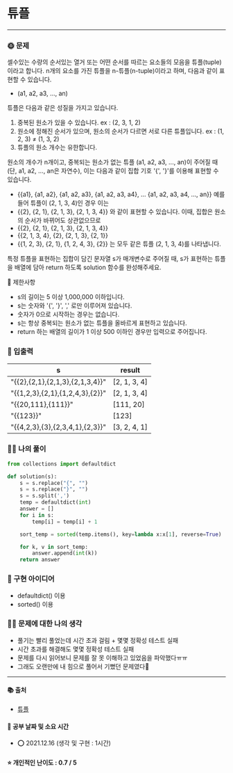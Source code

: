 # 튜플

-----
### 🌞 문제
셀수있는 수량의 순서있는 열거 또는 어떤 순서를 따르는 요소들의 모음을 튜플(tuple)이라고 합니다. n개의 요소를 가진 튜플을 n-튜플(n-tuple)이라고 하며, 다음과 같이 표현할 수 있습니다.

- (a1, a2, a3, ..., an)

튜플은 다음과 같은 성질을 가지고 있습니다.
1. 중복된 원소가 있을 수 있습니다. ex : (2, 3, 1, 2)
2. 원소에 정해진 순서가 있으며, 원소의 순서가 다르면 서로 다른 튜플입니다. ex : (1, 2, 3) ≠ (1, 3, 2)
3. 튜플의 원소 개수는 유한합니다.

원소의 개수가 n개이고, 중복되는 원소가 없는 튜플 (a1, a2, a3, ..., an)이 주어질 때(단, a1, a2, ..., an은 자연수), 이는 다음과 같이 집합 기호 '{', '}'를 이용해 표현할 수 있습니다.
- {{a1}, {a1, a2}, {a1, a2, a3}, {a1, a2, a3, a4}, ... {a1, a2, a3, a4, ..., an}}
예를 들어 튜플이 (2, 1, 3, 4)인 경우 이는
- {{2}, {2, 1}, {2, 1, 3}, {2, 1, 3, 4}}
와 같이 표현할 수 있습니다. 이때, 집합은 원소의 순서가 바뀌어도 상관없으므로
- {{2}, {2, 1}, {2, 1, 3}, {2, 1, 3, 4}}
- {{2, 1, 3, 4}, {2}, {2, 1, 3}, {2, 1}}
- {{1, 2, 3}, {2, 1}, {1, 2, 4, 3}, {2}}
는 모두 같은 튜플 (2, 1, 3, 4)를 나타냅니다.

특정 튜플을 표현하는 집합이 담긴 문자열 s가 매개변수로 주어질 때, s가 표현하는 튜플을 배열에 담아 return 하도록 solution 함수를 완성해주세요.

📌 제한사항  
- s의 길이는 5 이상 1,000,000 이하입니다.
- s는 숫자와 '{', '}', ',' 로만 이루어져 있습니다.
- 숫자가 0으로 시작하는 경우는 없습니다.
- s는 항상 중복되는 원소가 없는 튜플을 올바르게 표현하고 있습니다.
- return 하는 배열의 길이가 1 이상 500 이하인 경우만 입력으로 주어집니다.

### 📝 입출력
| s | result |
| --- |  --- |
| "{{2},{2,1},{2,1,3},{2,1,3,4}}" | [2, 1, 3, 4] |
| "{{1,2,3},{2,1},{1,2,4,3},{2}}" | [2, 1, 3, 4] |
| "{{20,111},{111}}" | [111, 20] |
| "{{123}}"	| [123] |
| "{{4,2,3},{3},{2,3,4,1},{2,3}}" | [3, 2, 4, 1] |

### 👩‍💻 나의 풀이
```python
from collections import defaultdict

def solution(s):
    s = s.replace("{", "")
    s = s.replace("}", "")
    s = s.split(',')
    temp = defaultdict(int)
    answer = []
    for i in s:
        temp[i] = temp[i] + 1

    sort_temp = sorted(temp.items(), key=lambda x:x[1], reverse=True)

    for k, v in sort_temp:
        answer.append(int(k))
    return answer
 ```

### 🔑 구현 아이디어
- defaultdict() 이용
- sorted() 이용
  
### 🙋‍♀ 문제에 대한 나의 생각
- 풀기는 빨리 풀었는데 시간 초과 걸림 + 몇몇 정확성 테스트 실패
- 시간 초과를 해결해도 몇몇 정확성 테스트 실패
- 문제를 다시 읽어보니 문제를 잘 못 이해하고 있었음을 파악했다ㅠㅠ
- 그래도 오랜만에 내 힘으로 풀어서 기뻤던 문제였다🧡

-------------
#### 📚 출처
- [튜플](https://programmers.co.kr/learn/courses/30/lessons/64065)
#### 📅 공부 날짜 및 소요 시간
- ⭕ 2021.12.16 (생각 및 구현 : 1시간)  
#### ⭐ 개인적인 난이도 : 0.7 / 5
